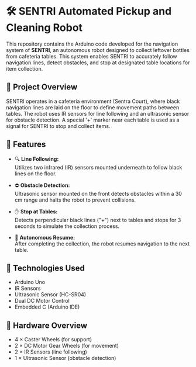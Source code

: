 # 🛠️ SENTRI Automated Pickup and Cleaning Robot

This repository contains the Arduino code developed for the navigation system of **SENTRI**, an autonomous robot designed to collect leftover bottles from cafeteria tables. This system enables SENTRI to accurately follow navigation lines, detect obstacles, and stop at designated table locations for item collection.

## 📌 Project Overview

SENTRI operates in a cafeteria environment (Sentra Court), where black navigation lines are laid on the floor to define movement paths between tables. The robot uses IR sensors for line following and an ultrasonic sensor for obstacle detection. A special '+' marker near each table is used as a signal for SENTRI to stop and collect items.

## 🚀 Features

- 🔍 **Line Following:**  
  Utilizes two infrared (IR) sensors mounted underneath to follow black lines on the floor.

- ⛔ **Obstacle Detection:**  
  Ultrasonic sensor mounted on the front detects obstacles within a 30 cm range and halts the robot to prevent collisions.

- ✋ **Stop at Tables:**  
  Detects perpendicular black lines ("+") next to tables and stops for 3 seconds to simulate the collection process.

- 🔄 **Autonomous Resume:**  
  After completing the collection, the robot resumes navigation to the next table.

## 🧠 Technologies Used

- Arduino Uno  
- IR Sensors  
- Ultrasonic Sensor (HC-SR04)  
- Dual DC Motor Control  
- Embedded C (Arduino IDE)

## 🔧 Hardware Overview

- 4 × Caster Wheels (for support)  
- 2 × DC Motor Gear Wheels (for movement)  
- 2 × IR Sensors (line following)  
- 1 × Ultrasonic Sensor (obstacle detection)
